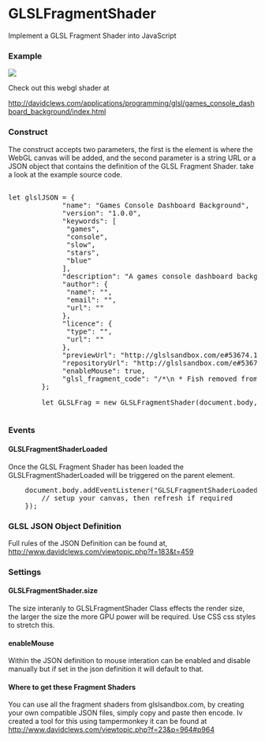 # GLSLFragmentShader
Implement a GLSL Fragment Shader into JavaScript

<h3>Example</h3>

<img src="http://davidclews.com/applications/programming/glsl/games_console_dashboard_background/screenshot.png" />

Check out this webgl shader at

http://davidclews.com/applications/programming/glsl/games_console_dashboard_background/index.html

<h3>Construct</h3>

The construct accepts two parameters, the first is the element is where the WebGL canvas will be added, and the second parameter is a string URL or a JSON object that contains the definition of the GLSL Fragment Shader. take a look at the example source code.

<pre>

let glslJSON = {
		     "name": "Games Console Dashboard Background",
		     "version": "1.0.0",
		     "keywords": [
			  "games",
			  "console",
			  "slow",
			  "stars",
			  "blue"
		     ],
		     "description": "A games console dashboard background simulation, this is ideal for a website background.",
		     "author": {
			  "name": "",
			  "email": "",
			  "url": ""
		     },
		     "licence": {
			  "type": "",
			  "url": ""
		     },
		     "previewUrl": "http://glslsandbox.com/e#53674.1",
		     "repositoryUrl": "http://glslsandbox.com/e#53674.1",
		     "enableMouse": true,
		     "glsl_fragment_code": "/*\n * Fish removed from original shader.\n * Original shader from: https://www.shadertoy.com/view/ltdyDl\n * mixed with other shader from: // From ShaderToy https://www.shadertoy.com/view/Xtt3R4\n */\n\n#ifdef GL_ES\nprecision mediump float;\n#endif\n\n// glslsandbox uniforms\nuniform float time;\nuniform vec2 resolution;\n\n// shadertoy globals\nfloat iTime = 0.0;\nvec3  iResolution = vec3(0.0);\nconst vec4  iMouse = vec4(0.0);\n\n// Protect glslsandbox uniform names\n#define time        stemu_time\n\n// --------[ Original ShaderToy begins here ]---------- //\n\n// GLOBALS\n\n// position & direction\nvec3 pos_finn = vec3(0.), pos_eyes = vec3(0.);\nvec3 dir_eye = vec3(0.);\nmat3 dir_mouth = mat3(0.);\nvec3 dir_light = vec3(0.);\n\n// coloring and animation\nfloat heye = 0., weye = 0., beye = 0.;\nfloat hmouth = 0., cmouth = 0.;\nfloat hfinns = 0., htail = 0.;\nfloat puff = 0.;\nfloat time = 0.;\nfloat tim_tail = 0.;\nfloat ani_tail = 0., ani_mouth = 0.;\n\n// colors\nconst vec3 col_water = vec3(.3, .7, 1.);\nconst vec3 col_fish_1 = vec3(1., 0.4, 0.2);\nconst vec3 col_fish_2 = vec3(1., 0.8, 0.5);\nconst vec3 col_eyes = vec3(0.7, 0.75, 1.);\n\n// marching\nconst float maxdist = 5.;\nconst float det = .001;\n\n\n\n// USEFUL LITTLE FUNCTIONS\n\n// 2D rotation\nmat2 rot2D(float a) {\n  a = radians(a);\n  float s = sin(a);\n  float c = cos(a);\n  return mat2(c, s, -s, c);\n}\n\n// Align vector\nmat3 lookat(vec3 fw, vec3 up) {\n  fw = normalize(fw);\n  vec3 rt = normalize(cross(fw, normalize(up)));\n  return mat3(rt, cross(rt, fw), fw);\n}\n\n\n// Tile fold \nfloat fmod(float p, float c) { return abs(c - mod(p, c * 2.)) / c; }\n\n// Smooth min\nfloat smin(float a, float b, float k) {\n  float h = clamp(0.5 + 0.5 * (b - a) / k, 0.0, 1.0);\n  return mix(b, a, h) - k * h * (1.0 - h);\n}\n\n// Smooth max\nfloat smax(float a, float b, float k) {\n  float h = clamp(0.5 + 0.5 * (a - b) / k, 0.0, 1.0);\n  return mix(b, a, h) - k * h * (1.0 - h);\n}\n\n// Torus\nfloat sdTorus(vec3 p, vec2 t, vec3 s) {\n  p = p.yxz * s;\n  vec2 q = vec2(length(p.xz) - t.x, p.y);\n  return length(q) - t.y;\n}\n\n\n\n\n// BACKGROUND AND FOREGROUND FRACTAL\n\nfloat fractal(vec3 p) {\n  p += cos(p.z * 3. + time * 4.) * .02;\n  float depth = smoothstep(0., 6., -p.z + 5.);\n  p *= .3;\n  p = abs(2. - mod(p + vec3(0.4, 0.7, time * .07), 4.));\n  float ls = 0.;\n  float c = 0.;\n  for (int i = 0; i < 6; i++) {\n    p = abs(p) / min(dot(p, p), 1.) - .9;\n    float l = length(p);\n    c += abs(l - ls);\n    ls = l;\n  }\n  return .15 + smoothstep(0., 50., c) * depth * 4.;\n}\n\n// NORMALS AND LIGHTING\n\n\n\n\n\nfloat light(vec3 p, vec3 dir, vec3 n, float shw) {\n  float dif = pow(max(0., dot(dir_light, -n)), 3.);\n  float amb = pow(max(0., dot(dir, -n)), 3.);\n  return dif * .7 * shw + amb * .2 + .15;\n}\n\n// RAY MARCHING AND SHADING\n\nvec3 march(vec3 from, vec3 dir) {\n  vec3 odir = dir;\n  vec3 p = from + dir * 2.;\n  float fg = fractal(p + dir) * .55;\n  vec3 col = vec3(0.);\n  float totdist = 0.;\n  float d;\n  float v = 0.;\n  cmouth = 1.;\n\n  float fade = smoothstep(maxdist * .2, maxdist * .9, maxdist - totdist);\n  float ref = 1.;\n\n  col *= normalize(col_water + 1.5) * 1.7;\n  p = maxdist * dir;\n  vec3 bk = fractal(p) * ref * col_water;\n  float glow = pow(max(0., dot(dir, -dir_light)), 1.5+0.0*1.5);\n  vec3 glow_water = normalize(col_water+1.);\n  bk += glow_water*(glow*(1.-0.0*.7) + pow(glow, 8.) * 1.5) * 1.0;\n  col += v * .06 * glow * ref * glow_water;\n  col += bk + fg * col_water;\n  return col;\n}\n\n// MAIN\nuniform vec2 mouse;\nvoid mainImage(out vec4 fragColor, in vec2 fragCoord) {\n    \n  // Set globals\n  time = mod(iTime, 600.);\n  ani_mouth = -(mouse.y-.5)*16.;\n  puff = -.03+.5*smoothstep(.945, .95, abs(sin(time * .1)))+ani_mouth*.04;\n  pos_finn = normalize(vec3(0.35, -1, 0.));\n  pos_eyes = vec3(-1., -1.1, 1.) * .12;\n  //pos_eyes*=1.+vec3(-1.,1.,0.)*puff*.05;\n  dir_light = normalize(vec3(-.3, 0.2, 1.));\n  dir_mouth = lookat(normalize(vec3(-.4-puff*.1+ani_mouth*.03, 0., -1.)), vec3(0., 1., 0.));\n  tim_tail = time * 2.;\n  ani_tail = cos(tim_tail);\n\n  // Pixel coordinates\n  vec2 uv = fragCoord / iResolution.xy - .5;\n  vec2 uv2 = uv;\n  float ar = iResolution.x / iResolution.y; \n  uv.x *= ar;\n\n  // Camera\n  vec2 mouse = (iMouse.xy / iResolution.xy - .5) * 4.;\n  float tcam = (time+67.)*.05;\n  float zcam = smoothstep(.7, 1., cos(tcam)) * 1.8 - .3;\n  zcam -= smoothstep(.7, 1., -cos(tcam)) * 1.6;\n  if (iMouse.z < .1) mouse = vec2(sin(time * .15)*ar, zcam);\n  vec3 dir = normalize(vec3(uv, .9));\n  vec3 from = vec3(1., 0., -0.5 + mouse.y) * 1.25;\n  from.xy *= rot2D(-mouse.x * 40.);\n  dir = lookat(normalize(-from+vec3(sin(time*.5)*.3,cos(time*.25)*.1,0.)), vec3(0., 0., -1.)) * dir;\n\n\n\n  // March and color\n  vec3 col = march(from, dir);\n  col *= vec3(1.1, .9, .8);\n  col += dot(uv2, uv2) * vec3(0., 0.6, 1.) * .8;\n\n  // Output to screen\n  fragColor = vec4(col, 1.);\n}\n\nconst vec3 top = vec3(0.318, 0.831, 1.0);\nconst vec3 bottom = vec3(0.094, 0.141, 0.424);\nconst float widthFactor = 1.5;\n\nvec3 calcSine(vec2 uv, float speed, \n              float frequency, float amplitude, float shift, float offset,\n              vec3 color, float width, float exponent, bool dir)\n{\n    float angle = iTime * speed * frequency * -1.0 + (shift + uv.x) * 2.0;\n    \n    float y = sin(angle) * amplitude + offset;\n    float clampY = clamp(0.0, y, y);\n    float diffY = y - uv.y;\n    \n    float dsqr = distance(y, uv.y);\n    float scale = 1.0;\n    \n    if(dir && diffY > 0.0)\n    {\n        dsqr = dsqr * 4.0;\n    }\n    else if(!dir && diffY < 0.0)\n    {\n        dsqr = dsqr * 4.0;\n    }\n    \n    scale = pow(smoothstep(width * widthFactor, 0.0, dsqr), exponent);\n    \n    return min(color * scale, color);\n}\n\nvoid mainImage2( out vec4 fragColor, in vec2 fragCoord )\n{\n\tmainImage(gl_FragColor, gl_FragCoord.xy);\n    vec2 uv = fragCoord.xy / iResolution.xy;\n    vec3 color = gl_FragColor.xyz;// vec3(mix(bottom, top, uv.y));\n\n    color += calcSine(uv, 0.2, 0.20, 0.2, 0.0, 0.5,  vec3(0.3, 0.3, 0.3), 0.1, 15.0,false);\n    color += calcSine(uv, 0.4, 0.40, 0.15, 0.0, 0.5, vec3(0.3, 0.3, 0.3), 0.1, 17.0,false);\n    color += calcSine(uv, 0.3, 0.60, 0.15, 0.0, 0.5, vec3(0.3, 0.3, 0.3), 0.05, 23.0,false);\n\n    color += calcSine(uv, 0.1, 0.26, 0.07, 0.0, 0.3, vec3(0.3, 0.3, 0.3), 0.1, 17.0,true);\n    color += calcSine(uv, 0.3, 0.36, 0.07, 0.0, 0.3, vec3(0.3, 0.3, 0.3), 0.1, 17.0,true);\n    color += calcSine(uv, 0.5, 0.46, 0.07, 0.0, 0.3, vec3(0.3, 0.3, 0.3), 0.05, 23.0,true);\n    color += calcSine(uv, 0.2, 0.58, 0.05, 0.0, 0.3, vec3(0.3, 0.3, 0.3), 0.2, 15.0,true);\n\n    fragColor = vec4(color,1.0);\n}\n\n\n// --------[ Original ShaderToy ends here ]---------- //\n\n#undef time\n\nvoid main(void)\n{\n    iTime = time;\n    iResolution = vec3(resolution, 0.0);\nmainImage2(gl_FragColor, gl_FragCoord.xy);\n    \n}"
		};

		let GLSLFrag = new GLSLFragmentShader(document.body, glslJSON);

</pre>

<h3>Events</h3>

<h4>GLSLFragmentShaderLoaded</h4>

Once the GLSL Fragment Shader has been loaded the GLSLFragmentShaderLoaded will be triggered on the parent element.

<pre>
    document.body.addEventListener("GLSLFragmentShaderLoaded", function(event){
    	// setup your canvas, then refresh if required 
    });
</pre>

<h3>GLSL JSON Object Definition</h3>

Full rules of the JSON Definition can be found at, http://www.davidclews.com/viewtopic.php?f=183&t=459

<h3>Settings</h3>

<h4>GLSLFragmentShader.size</h4>

The size interanly to GLSLFragmentShader Class effects the render size, the larger the size the more GPU power will be required. Use CSS css styles to stretch this.

<h4>enableMouse</h4>

Within the JSON definition to mouse interation can be enabled and disable manually but if set in the json definition it will default to that.

<h4>Where to get these Fragment Shaders</h4>

You can use all the fragment shaders from glslsandbox.com, by creating your own compatible JSON files, simply copy and paste then encode. Iv created a tool for this using tampermonkey it can be found at http://www.davidclews.com/viewtopic.php?f=23&p=964#p964

